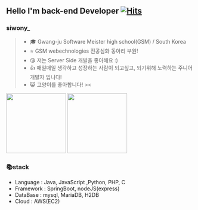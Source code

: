 ## Hello I'm back-end Developer [![Hits](https://hits.seeyoufarm.com/api/count/incr/badge.svg?url=https%3A%2F%2Fgithub.com%2Fsiwony&count_bg=%2379C83D&title_bg=%23555555&icon=&icon_color=%23E7E7E7&title=hits&edge_flat=false)](https://hits.seeyoufarm.com) 
### siwony_
> - 🎓 Gwang-ju Software Meister high school(GSM) / South Korea
> - ⭐️ GSM webechnologies 전공심화 동아리 부원!
> - 😘 저는 Server Side 개발을 좋아해요 :)
> - 👍 매일매일 생각하고 성장하는 사람이 되고싶고, 되기위해 노력하는 주니어 개발자 입니다!
> - 😸 고양이를 좋아합니다! ><  

<p float="left">
    <img height="160px" src="https://github-readme-stats.vercel.app/api?username=siwony&show_icons=true&theme=">
    <img height="160px" src="https://github-readme-stats.vercel.app/api/top-langs/?username=siwony&layout=compact"/>
</p>

### 📚stack  
- Language : Java, JavaScript ,Python, PHP, C  
- Framework : SpringBoot, nodeJS(express)  
- DataBase : mysql, MariaDB, H2DB  
- Cloud : AWS(EC2)
